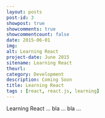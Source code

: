 ```yaml
---
layout: posts
post-id: 3
showpost: true
showcomments: true
showcommentcount: false
date: 2015-06-01
img: 
alt: Learning React
project-date: June 2015
sitename: Learning React
theurl: 
category: Development
description: Coming Soon
title: Learning React
tags : [react, react.js, learning]
---
```


Learning React ... bla ... bla ... 